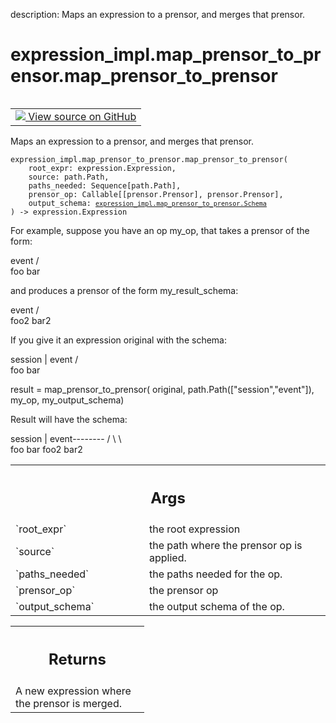 description: Maps an expression to a prensor, and merges that prensor.

<div itemscope itemtype="http://developers.google.com/ReferenceObject">
<meta itemprop="name" content="expression_impl.map_prensor_to_prensor.map_prensor_to_prensor" />
<meta itemprop="path" content="Stable" />
</div>

# expression_impl.map_prensor_to_prensor.map_prensor_to_prensor

<!-- Insert buttons and diff -->

<table class="tfo-notebook-buttons tfo-api nocontent" align="left">
<td>
  <a target="_blank" href="https://github.com/google/struct2tensor/blob/master/struct2tensor/expression_impl/map_prensor_to_prensor.py#L205-L265">
    <img src="https://www.tensorflow.org/images/GitHub-Mark-32px.png" />
    View source on GitHub
  </a>
</td>
</table>



Maps an expression to a prensor, and merges that prensor.

<pre class="devsite-click-to-copy prettyprint lang-py tfo-signature-link">
<code>expression_impl.map_prensor_to_prensor.map_prensor_to_prensor(
    root_expr: expression.Expression,
    source: path.Path,
    paths_needed: Sequence[path.Path],
    prensor_op: Callable[[prensor.Prensor], prensor.Prensor],
    output_schema: <a href="../../expression_impl/map_prensor_to_prensor/Schema.md"><code>expression_impl.map_prensor_to_prensor.Schema</code></a>
) -> expression.Expression
</code></pre>



<!-- Placeholder for "Used in" -->

For example, suppose you have an op my_op, that takes a prensor of the form:

  event
   / \
 foo   bar

and produces a prensor of the form my_result_schema:

   event
    / \
 foo2 bar2

If you give it an expression original with the schema:

 session
    |
  event
  /  \
foo   bar

result = map_prensor_to_prensor(
  original,
  path.Path(["session","event"]),
  my_op,
  my_output_schema)

Result will have the schema:

 session
    |
  event--------
  /  \    \    \
foo   bar foo2 bar2

<!-- Tabular view -->
 <table class="responsive fixed orange">
<colgroup><col width="214px"><col></colgroup>
<tr><th colspan="2"><h2 class="add-link">Args</h2></th></tr>

<tr>
<td>
`root_expr`
</td>
<td>
the root expression
</td>
</tr><tr>
<td>
`source`
</td>
<td>
the path where the prensor op is applied.
</td>
</tr><tr>
<td>
`paths_needed`
</td>
<td>
the paths needed for the op.
</td>
</tr><tr>
<td>
`prensor_op`
</td>
<td>
the prensor op
</td>
</tr><tr>
<td>
`output_schema`
</td>
<td>
the output schema of the op.
</td>
</tr>
</table>



<!-- Tabular view -->
 <table class="responsive fixed orange">
<colgroup><col width="214px"><col></colgroup>
<tr><th colspan="2"><h2 class="add-link">Returns</h2></th></tr>
<tr class="alt">
<td colspan="2">
A new expression where the prensor is merged.
</td>
</tr>

</table>

